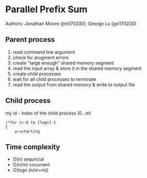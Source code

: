 # Parallel Prefix Sum
Authors: Jonathan Moore (jtm170330), George Lu (gxl170230)

## Parent process

 1. read command line argument
 2. check for arugment errors
 3. create "large enough" shared memory segment
 4. read the input array & store it in the shared memory segment
 5. create child processes
 6. wait for all child processes to terminate
 7. read the output from shared memory & write to output file

## Child process
my id - index of the child process (0...m)

    /*for i<-0 to [logn]-1
    {
	    a:=starting 

## Time complexity
 - O(n)							sequncial
 - O(n/m)					cocurrent
 - O(logn (n/m+m))	

<!--stackedit_data:
eyJoaXN0b3J5IjpbMTE2MzgyNjc2NywtMTE4MDI3NjcxMSwxND
UxMjE4MzU0XX0=
-->
